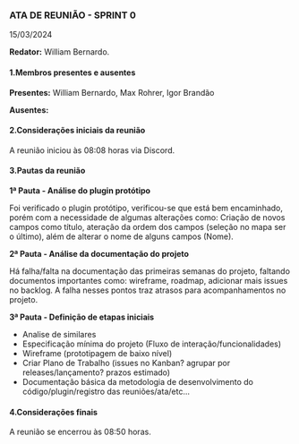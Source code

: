 
### ATA DE REUNIÃO - SPRINT 0
15/03/2024

**Redator:** William Bernardo.

#### 1.Membros presentes e ausentes

**Presentes:** William Bernardo, Max Rohrer, Igor Brandão

**Ausentes:** 

#### 2.Considerações iniciais da reunião

A reunião iniciou às 08:08 horas via Discord.

#### 3.Pautas da reunião

**1ª Pauta - Análise do plugin protótipo**

Foi verificado o plugin protótipo, verificou-se que está bem encaminhado, porém com a necessidade de algumas alterações
como: Criação de novos campos como título, ateração da ordem dos campos (seleção no mapa ser o último), além de alterar o nome de alguns campos (Nome).

**2ª Pauta - Análise da documentação do projeto**

Há falha/falta na documentação das primeiras semanas do projeto, faltando documentos importantes como: wireframe, roadmap, adicionar mais issues no backlog. A falha nesses pontos traz atrasos para acompanhamentos no projeto.

**3ª Pauta - Definição de etapas iniciais**

- Analise de similares
- Especificação mínima do projeto (Fluxo de interação/funcionalidades)
- Wireframe (prototipagem de baixo nível)
- Criar Plano de Trabalho  (issues no Kanban? agrupar por releases/lançamento? prazos estimado)
- Documentação básica da metodologia de desenvolvimento do código/plugin/registro das reuniões/ata/etc...


#### 4.Considerações finais

A reunião se encerrou às 08:50 horas.